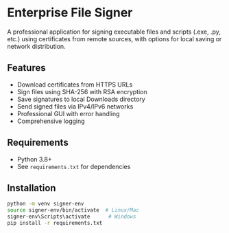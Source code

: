 # Enterprise File Signer

A professional application for signing executable files and scripts (.exe, .py, etc.) using certificates from remote sources, with options for local saving or network distribution.

## Features
- Download certificates from HTTPS URLs
- Sign files using SHA-256 with RSA encryption
- Save signatures to local Downloads directory
- Send signed files via IPv4/IPv6 networks
- Professional GUI with error handling
- Comprehensive logging

## Requirements
- Python 3.8+
- See `requirements.txt` for dependencies

## Installation
```bash
python -m venv signer-env
source signer-env/bin/activate  # Linux/Mac
signer-env\Scripts\activate      # Windows
pip install -r requirements.txt

